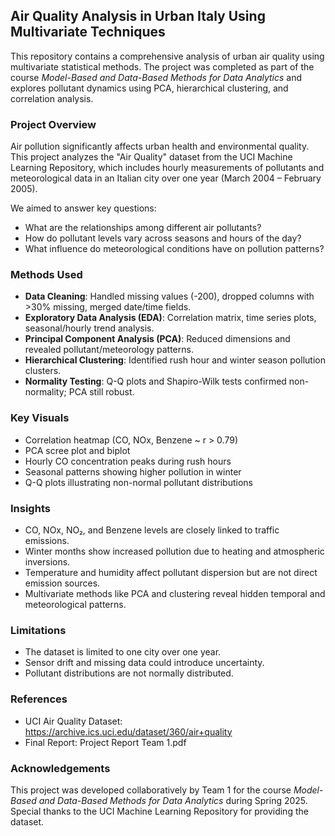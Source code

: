 
## Air Quality Analysis in Urban Italy Using Multivariate Techniques

This repository contains a comprehensive analysis of urban air quality using multivariate statistical methods. The project was completed as part of the course *Model-Based and Data-Based Methods for Data Analytics* and explores pollutant dynamics using PCA, hierarchical clustering, and correlation analysis.

### Project Overview

Air pollution significantly affects urban health and environmental quality. This project analyzes the "Air Quality" dataset from the UCI Machine Learning Repository, which includes hourly measurements of pollutants and meteorological data in an Italian city over one year (March 2004 – February 2005).

We aimed to answer key questions:
- What are the relationships among different air pollutants?
- How do pollutant levels vary across seasons and hours of the day?
- What influence do meteorological conditions have on pollution patterns?

### Methods Used

- **Data Cleaning**: Handled missing values (-200), dropped columns with >30% missing, merged date/time fields.
- **Exploratory Data Analysis (EDA)**: Correlation matrix, time series plots, seasonal/hourly trend analysis.
- **Principal Component Analysis (PCA)**: Reduced dimensions and revealed pollutant/meteorology patterns.
- **Hierarchical Clustering**: Identified rush hour and winter season pollution clusters.
- **Normality Testing**: Q-Q plots and Shapiro-Wilk tests confirmed non-normality; PCA still robust.

### Key Visuals

- Correlation heatmap (CO, NOx, Benzene ~ r > 0.79)
- PCA scree plot and biplot
- Hourly CO concentration peaks during rush hours
- Seasonal patterns showing higher pollution in winter
- Q-Q plots illustrating non-normal pollutant distributions

### Insights

- CO, NOx, NO₂, and Benzene levels are closely linked to traffic emissions.
- Winter months show increased pollution due to heating and atmospheric inversions.
- Temperature and humidity affect pollutant dispersion but are not direct emission sources.
- Multivariate methods like PCA and clustering reveal hidden temporal and meteorological patterns.

### Limitations

- The dataset is limited to one city over one year.
- Sensor drift and missing data could introduce uncertainty.
- Pollutant distributions are not normally distributed.

### References

- UCI Air Quality Dataset: https://archive.ics.uci.edu/dataset/360/air+quality
- Final Report: Project Report Team 1.pdf

### Acknowledgements

This project was developed collaboratively by Team 1 for the course *Model-Based and Data-Based Methods for Data Analytics* during Spring 2025. Special thanks to the UCI Machine Learning Repository for providing the dataset.
